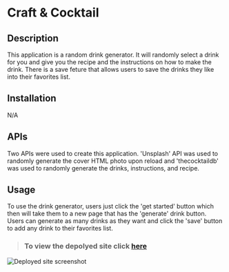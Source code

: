 # **Craft & Cocktail**

## **Description**

This application is a random drink generator. It will randomly select a drink for you and give you the recipe and the instructions on how to make the drink. There is a save feture that allows users to save the drinks they like into their favorites list. 

## **Installation**

N/A

## **APIs**

Two APIs were used to create this application. 'Unsplash' API was used to randomly generate the cover HTML photo upon reload and 'thecocktaildb' was used to randomly generate the drinks, instructions, and recipe.
## **Usage**

To use the drink generator, users just click the 'get started' button which then will take them to a new page that has the 'generate' drink button. Users can generate as many drinks as they want and click the 'save' button to add any drink to their favorites list.
>### To view the depolyed site click [here]()

![Deployed site screenshot]()